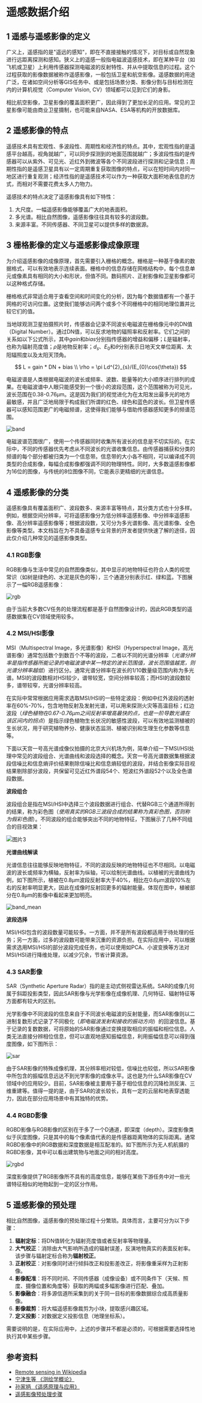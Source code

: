 # 遥感数据介绍

## 1 遥感与遥感影像的定义

广义上，遥感指的是"遥远的感知"，即在不直接接触的情况下，对目标或自然现象进行远距离探测和感知。狭义上的遥感一般指电磁波遥感技术，即在某种平台（如飞机或卫星）上利用传感器探测电磁波的反射特性、并从中提取信息的过程。这个过程获取的影像数据被称作遥感影像，一般包括卫星和航空影像。遥感数据的用途广泛，在诸如空间分析等GIS任务中、或是包括场景分类、影像分割与目标检测在内的计算机视觉（Computer Vision, CV）领域都可以见到它们的身影。

相比航空影像，卫星影像的覆盖面积更广，因此得到了更加长足的应用。常见的卫星影像可能由商业卫星摄制，也可能来自NASA、ESA等机构的开放数据库。

## 2 遥感影像的特点

遥感技术具有宏观性、多波段性、周期性和经济性的特点。其中，宏观性指的是遥感平台越高，视角就越广，可以同步探测到的地面范围就越广；多波段性指的是传感器可以从紫外、可见光、近红外到微波等各个不同波段进行探测和记录信息；周期性指的是遥感卫星具有以一定周期重复获取图像的特点，可以在短时间内对同一地区进行重复观测；经济性指的是遥感技术可以作为一种获取大面积地表信息的方式，而相对不需要花费太多人力物力。

遥感技术的特点决定了遥感影像具有如下特性：
1. 大尺度。一幅遥感影像能够覆盖广大的地表面积。
2. 多光谱。相比自然图像，遥感影像往往具有较多的波段数。
3. 来源丰富。不同传感器、不同卫星可以提供多样的数据源。

## 3 栅格影像的定义与遥感影像成像原理

为介绍遥感影像的成像原理，首先需要引入栅格的概念。栅格是一种基于像素的数据格式，可以有效地表示连续表面。栅格中的信息存储在网格结构中，每个信息单元或像素具有相同的大小和形状，但值不同。数码照片、正射影像和卫星影像都可以这种格式存储。

栅格格式非常适合用于查看空间和时间变化的分析，因为每个数据值都有一个基于网格的可访问位置。这使我们能够访问两个或多个不同栅格中的相同地理位置并比较它们的值。

当地球观测卫星拍摄照片时，传感器会记录不同波长电磁波在栅格像元中的DN值（Digital Number）。通过DN值，可以反求地物的辐照率和反射率。它们之间的关系如以下公式所示，其中$gain$和$bias$分别指传感器的增益和偏移；$L$是辐射率，也称为辐射亮度值；$\rho$是地物反射率；$d_{s}$、$E_{0}$和$\theta$分别表示日地天文单位距离、太阳辐照度以及太阳天顶角。

$$
L = gain * DN + bias \\
\rho = \pi Ld^{2}_{s}/(E_{0}\cos{\theta})
$$

电磁波谱是人类根据电磁波的波长或频率、波数、能量等的大小顺序进行排列的成果。在电磁波谱中人眼只能感受到一个很小的波段范围，这个范围被称为可见光，波长范围在0.38-0.76μm。这是因为我们的视觉进化为在太阳发出最多光的地方最敏感，并且广泛地局限于构成我们所谓的红色、绿色和蓝色的波长。但卫星传感器可以感知范围更广的电磁频谱，这使得我们能够与借助传感器感知更多的频谱范围。

![band](../images/band.jpg)

电磁波谱范围很广，使用一个传感器同时收集所有波长的信息是不切实际的。在实际中，不同的传感器优先考虑从不同波长的光谱收集信息。由传感器捕获和分类的频谱的每个部分都被归类为一个信息带。信息带的大小各不相同，可以编译成不同类型的合成影像，每幅合成影像都强调不同的物理特性。同时，大多数遥感影像都为16位的图像，与传统的8位图像不同，它能表示更精细的光谱信息。

## 4 遥感影像的分类

遥感影像具有覆盖面积广、波段数多、来源丰富等特点，其分类方式也十分多样。例如，根据空间分辨率，可将遥感影像分为低分辨率遥感影像、中分辨率遥感影像、高分辨率遥感影像等；根据波段数，又可分为多光谱影像、高光谱影像、全色影像等类型。本文档旨在为不具备遥感专业背景的开发者提供快速了解的途径，因此仅介绍几种常见的遥感影像类型。

### 4.1 RGB影像

RGB影像与生活中常见的自然图像类似，其中显示的地物特征也符合人类的视觉常识（如树是绿色的、水泥是灰色的等），三个通道分别表示红、绿和蓝。下图展示了一幅RGB遥感影像：

![rgb](../images/rgb.jpg)

由于当前大多数CV任务的处理流程都是基于自然图像设计的，因此RGB类型的遥感数据集在CV领域使用较多。

### 4.2 MSI/HSI影像

MSI（Multispectral Image，多光谱影像）和HSI（Hyperspectral Image，高光谱影像）通常包括数个到数百个不等的波段，二者以不同的光谱分辨率（*光谱分辨率是指传感器所能记录的电磁波谱中某一特定的波长范围值，波长范围值越宽，则光谱分辨率越低*）进行区分。通常光谱分辨率在波长的1/10数量级范围内称为多光谱。MSI的波段数相对HSI较少，谱带较宽，空间分辨率较高；而HSI的波段数较多，谱带较窄，光谱分辨率较高。

在实际中常常根据应用需求选取MSI/HSI的一些特定波段：例如中红外波段的透射率在60%-70%，包含地物反射及发射光谱，可以用来探测火灾等高温目标；红边波段（*绿色植物在0.67-0.76μm之间反射率增高最快的点，也是一阶导数光谱在该区间内的拐点*）是指示绿色植物生长状况的敏感性波段，可以有效地监测植被的生长状况，用于研究植物养分、健康状态监测、植被识别和生理生化参数等信息等。

下面以天宫一号高光谱成像仪拍摄的北京大兴机场为例，简单介绍一下MSI/HSI处理中常见的波段组合、光谱曲线和波段选择的概念。天宫一号高光谱数据集根据波段信噪比和信息熵评价结果剔除信噪比和信息熵较低的波段，并结合影像实际目视结果剔除部分波段，共保留可见近红外谱段54个、短波红外谱段52个以及全色谱段数据。

**波段组合**

波段组合是指在MSI/HSI中选择三个波段数据进行组合、代替RGB三个通道所得到的结果，称为彩色图（*使用真实的RGB三波段合成的结果称为真彩色图，否则称为假彩色图*）。不同波段的组合能够突出不同的地物特征，下图展示了几种不同组合的目视效果：

![图片3](../images/band_combination.jpg)

**光谱曲线解读**

光谱信息往往能够反映地物特征，不同的波段反映的地物特征也不尽相同。以电磁波的波长或频率为横轴，反射率为纵轴，可以绘制光谱曲线。以植被的光谱曲线为例，如下图所示，植被在0.8μm波段反射率大于40%，相比在0.6μm波段10%左右的反射率明显更大，因此在成像时反射回更多的辐射能量。体现在图中，植被部分在0.8μm的影像中看起来更加明亮。

![band_mean](../images/band_mean.jpg)

**波段选择**

MSI/HSI包含的波段数量可能较多。一方面，并不是所有波段都适用于待处理的任务；另一方面，过多的波段数可能带来沉重的资源负担。在实际应用中，可以根据需求选用MSI/HSI的部分波段完成任务，也可以使用如PCA、小波变换等方法对MSI/HSI进行降维处理，以减少冗余，节省计算资源。

### 4.3 SAR影像

SAR（Synthetic Aperture Radar）指的是主动式侧视雷达系统。SAR的成像几何属于斜距投影类型，因此SAR影像与光学影像在成像机理、几何特征、辐射特征等方面都有较大的区别。

光学影像中不同波段的信息来自于不同波长电磁波的反射能量，而SAR影像则以二进制复数形式记录了不同极化（*即电磁波发射和接收的振动方向*）的回波信息。基于记录的复数数据，可将原始的SAR影像通过变换提取相应的振幅和相位信息。人类无法直接分辨相位信息，但可以直观地感知振幅信息，利用振幅信息可以得到强度图像，如下图所示：

![sar](../images/sar.jpg)

由于SAR影像的特殊成像机理，其分辨率相对较低，信噪比也较低，所以SAR影像中所包含的振幅信息远达不到光学影像的成像水平。这也是为什么SAR影像在CV领域中的应用较少。目前，SAR影像被主要用于基于相位信息的沉降检测反演、三维重建等。值得一提的是，由于SAR的波长较长，具有一定的云层和地表穿透能力，因此在部分应用场景中有其独特的优势。

### 4.4 RGBD影像

RGBD影像与RGB影像的区别在于多了一个D通道，即深度（depth）。深度影像类似于灰度图像，只是其中的每个像素值代表的是传感器距离物体的实际距离。通常RGBD影像中的RGB数据和深度数据是相互配准的。如下图所示为无人机航摄的RGBD影像，其中可以看出建筑物与地面之间的相对高度。

![rgbd](../images/rgbd.jpg)

深度影像提供了RGB影像所不具有的高度信息，能够在某些下游任务中对一些光谱特征相似的地物起到一定的区分作用。

## 5 遥感影像的预处理

相比自然图像，遥感影像的预处理过程十分繁琐。具体而言，主要可分为以下步骤：

1. **辐射定标**：将DN值转化为辐射亮度值或者反射率等物理量。
2. **大气校正**：消除由大气影响所造成的辐射误差，反演地物真实的表面反射率。该步骤与辐射定标合称为**辐射校正**。
3. **正射校正**：对影像同时进行倾斜改正和投影差改正，将影像重采样为正射影像。
4. **影像配准**：将不同时间、不同传感器（成像设备）或不同条件下（天候、照度、摄像位置和角度等）获取的两幅或多幅影像进行匹配、叠加。
5. **影像融合**：将多源信道所采集到的关于同一目标的影像数据综合成高质量影像。
6. **影像裁剪**：将大幅遥感影像裁剪为小块，提取感兴趣区域。
7. **定义投影**：对数据定义投影信息（地理坐标系）。

需要说明的是，在实际应用中，上述的步骤并不都是必须的，可根据需要选择性地执行其中某些步骤。

## 参考资料

- [Remote sensing in Wikipedia](https://en.wikipedia.org/wiki/Remote_sensing)
- [宁津生等 《测绘学概论》](https://book.douban.com/subject/3116967/)
- [孙家抦 《遥感原理与应用》](https://book.douban.com/subject/3826668/)
- [遥感影像预处理步骤](https://blog.csdn.net/qq_35093027/article/details/119808941)
